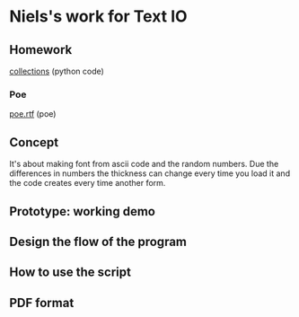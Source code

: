# Niels's work for Text IO 

## Homework
[collections]() (python code)
### Poe
[poe.rtf]() (poe)

## Concept
It's about making font from ascii code and the random numbers. Due the differences in numbers the thickness can change every time you load it and the code creates every time another form.

## Prototype: working demo

## Design the flow of the program

## How to use the script

## PDF format 
			
